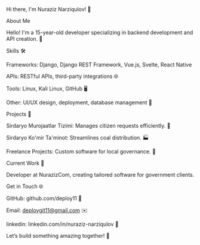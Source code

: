 Hi there, I'm Nuraziz Narziqulov! 👋

About Me

Hello! I'm a 15-year-old developer specializing in backend development and API creation. 🚀

Skills 🛠️

Frameworks: Django, Django REST Framework, Vue.js, Svelte, React Native

APIs: RESTful APIs, third-party integrations 🌐

Tools: Linux, Kali Linux, GitHub 🖥️

Other: UI/UX design, deployment, database management 🎨

Projects 📂

Sirdaryo Murojaatlar Tizimi: Manages citizen requests efficiently. 📝

Sirdaryo Ko'mir Ta'minot: Streamlines coal distribution. 🏭

Freelance Projects: Custom software for local governance. 🤝

Current Work 💼

Developer at NurazizCom, creating tailored software for government clients.

Get in Touch 🌐

GitHub: github.com/deploy11 🐙

Email: deploygit11@gmail.com ✉️

linkedin: linkedin.com/in/nuraziz-narziqulov 🌟

Let’s build something amazing together! 🚀
